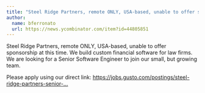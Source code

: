 ```yaml
---
title: "Steel Ridge Partners, remote ONLY, USA-based, unable to offer sponsorship at this time. We build custom financial software for law firms. We are looking for a Senior Software Engineer to join our small, but growing team."
author:
  name: bferronato
  url: https://news.ycombinator.com/item?id=44805851
---
```

Steel Ridge Partners, remote ONLY, USA-based, unable to offer sponsorship at this time. We build custom financial software for law firms. We are looking for a Senior Software Engineer to join our small, but growing team.

Please apply using our direct link: <a href="https:&#x2F;&#x2F;jobs.gusto.com&#x2F;postings&#x2F;steel-ridge-partners-senior-software-engineer-daf07cd1-50fd-4342-895e-4989724bddc6" rel="nofollow">https:&#x2F;&#x2F;jobs.gusto.com&#x2F;postings&#x2F;steel-ridge-partners-senior-...</a>
<JobApplication />
